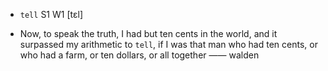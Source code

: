 - `tell` S1 W1 [tɛl]



-  Now, to speak the truth, I had but ten cents in the world, and it surpassed my arithmetic to `tell`, if I was that man who had ten cents, or who had a farm, or ten dollars, or all together —— walden